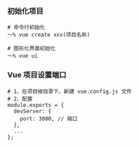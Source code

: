### 初始化项目

```
# 命令行初始化
～% vue create xxx(项目名称)

# 图形化界面初始化
～% vue ui
```

### Vue 项目设置端口

```
# 1、在项目根目录下，新建 vue.config.js 文件
# 2、配置
module.exports = {
  devServer: {
    port: 3000, // 端口
  },
  ...
};


```

